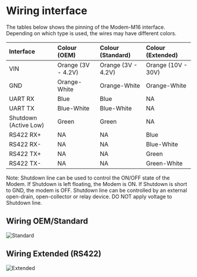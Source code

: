 # Wiring interface

The tables below shows the pinning of the Modem-M16 interface. Depending on which type is used, the wires may have different colors. 

| Interface             | Colour (OEM)  | Colour (Standard) | Colour (Extended)|
| :---------------------| :---------------- | :---------------  | :---------------  |
| VIN                   | Orange (3V - 4.2V)| Orange (3V - 4.2V)| Orange (10V - 30V)|
| GND                   | Orange-White      | Orange-White      | Orange-White      |
| UART RX               | Blue              | Blue              | NA                |
| UART TX               | Blue-White        | Blue-White        | NA                |
| Shutdown (Active Low) | Green             | Green             | NA                |
| RS422 RX+             | NA                | NA                | Blue              |
| RS422 RX-             | NA                | NA                | Blue-White        |
| RS422 TX+             | NA                | NA                | Green             |
| RS422 TX-             | NA                | NA                | Green-White       |

Note: Shutdown line can be used to control the ON/OFF state of the Modem. 
If Shutdown is left floating, the Modem is ON. If Shutdown is short to GND, the modem is OFF. 
Shutdown line can be controlled by an external open-drain, open-collector or relay device.
DO NOT apply voltage to Shutdown line. 

## Wiring OEM/Standard
![Standard](../img/modem_m16_standard_connection.png)
## Wiring Extended (RS422)
![Extended](../img/modem_m16_extended_connection.png)

